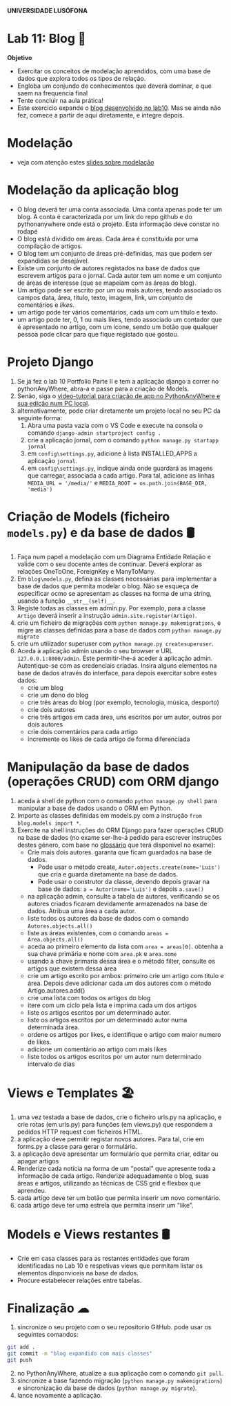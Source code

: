 **UNIVERSIDADE LUSÓFONA**

# Lab 11: Blog 📓

**Objetivo**
* Exercitar os conceitos de modelação aprendidos, com uma base de dados que explora todos os tipos de relação.
* Engloba um conjundo de conhecimentos que deverá dominar, e que saem na frequencia final
* Tente concluir na aula prática!
* Este exercício expande o [blog desenvolvido no lab10](https://github.com/ULHT-PW/pw-lab10/tree/main#1-blog). Mas se ainda não fez, comece a partir de aqui diretamente, e integre depois.

# Modelação
* veja com atenção estes [slides sobre modelação](https://moodle.ensinolusofona.pt/pluginfile.php/549222/mod_label/intro/pw-04-django-03-models.pdf)

# Modelação da aplicação blog
* O blog deverá ter uma conta associada. Uma conta apenas pode ter um blog. A conta é caracterizada por um link do repo github e do pythonanywhere onde está o projeto. Esta informação deve constar no rodapé
* O blog está dividido em áreas. Cada área é constituida por uma compilação de artigos.
* O blog tem um conjunto de áreas pré-definidas, mas que podem ser expandidas se desejável.
* Existe um conjunto de autores registados na base de dados que escrevem artigos para o jornal. Cada autor tem um nome e um conjunto de áreas de interesse (que se mapeiam com as áreas do blog).
* Um artigo pode ser escrito por um ou mais autores, tendo associado os campos data, área, título, texto, imagem, link, um conjunto de comentários e *likes*.
* um artigo pode ter vários comentários, cada um com um título e texto.
* um artigo pode ter, 0, 1  ou mais likes, tendo associado um contador que é apresentado no artigo, com um ícone, sendo um botão que qualquer pessoa pode clicar para que fique registado que gostou.

# Projeto Django
1. Se já fez o lab 10 Portfolio Parte II e tem a aplicação django a correr no pythonAnyWhere, abra-a e passe para a criação de Models.
2. Senão, siga o [video-tutorial para criação de app no PythonAnyWhere e sua edição num PC local](https://educast.fccn.pt/vod/clips/29lxpwwtds/html5.html?locale=pt).
3. alternativamente, pode criar diretamente um projeto local no seu PC da seguinte forma:
    1. Abra uma pasta vazia com o VS Code e execute na consola o comando `django-admin startproject config .` 
    2. crie a aplicação jornal, com o comando `python manage.py startapp jornal`
    4. em `config\settings.py`, adicione à lista INSTALLED_APPS a aplicação `jornal`. 
    5. em `config\settings.py`, indique ainda onde guardará as imagens que carregar, associada a cada artigo. Para tal, adicione as linhas `MEDIA_URL = '/media/'`  e  `MEDIA_ROOT = os.path.join(BASE_DIR, 'media')`

# Criação de Models (ficheiro `models.py`) e da base de dados 🛢
1. Faça num papel a modelação com um Diagrama Entidade Relação e valide com o seu docente antes de continuar. Deverá explorar as relações OneToOne, ForeignKey e ManyToMany.
2. Em `blog\models.py`, defina as classes necessárias para implementar a base de dados que permita modelar o blog. Não se esqueça de especificar ocmo se apresentam as classes na forma de uma string, usando a função `__str__(self)__`.  
3. Registe todas as classes em admin.py. Por exemplo, para a classe `Artigo`  deverá inserir a instrução `admin.site.register(Artigo)`.
4. crie um ficheiro de migrações com `python manage.py makemigrations`, e migre as classes definidas para a base de dados com `python manage.py migrate`
5. crie um utilizador superuser com `python manage.py createsuperuser`. 
6. Aceda à aplicação admin usando o seu browser e URL `127.0.0.1:8000/admin`. Este permitir-lhe-á aceder à aplicação admin. Autentique-se com as credenciais criadas. Insira alguns elementos na base de dados através do interface, para depois exercitar sobre estes dados:
   * crie um blog
   * crie um dono do blog
   * crie três áreas do blog (por exemplo, tecnologia, música, desporto)
   * crie dois autores
   * crie três artigos em cada área, uns escritos por um autor, outros por dois autores
   * crie dois comentários para cada artigo
   * incremente os likes de cada artigo de forma diferenciada

# Manipulação da base de dados (operações CRUD) com ORM django
1. aceda à shell de python com o comando `python manage.py shell` para manipular a base de dados usando o ORM em Python. 
2. Importe as classes definidas em models.py com a instrução `from blog.models import *`. 
2. Exercite na shell instruções do ORM Django para fazer operações CRUD na base de dados (no exame ser-lhe-á pedido para escrever instruções destes género, com base no [glossário]([url](https://moodle.ensinolusofona.pt/pluginfile.php/549224/mod_resource/content/4/PW_glossario_2023.pdf)) que terá disponivel no exame):
   * Crie mais dois autores. garanta que ficam guardados na base de dados. 
       * Pode usar o método create, `Autor.objects.create(nome='Luis')` que cria e guarda diretamente na base de dados.
       * Pode usar o construtor da classe, devendo depois gravar na base de dados: `a = Autor(nome='Luis')` e depois `a.save()`
   * na aplicação admin, consulte a tabela de autores, verificando se os autores criados ficaram devidamente armazenados na base de dados. Atribua uma área a cada autor.
   * liste todos os autores da base de dados com o comando `Autores.objects.all()`
   * liste as áreas existentes,  com o comando `areas = Area.objects.all()`
   * aceda ao primeiro elemento da lista com `area = areas[0]`. obtenha a sua chave primária e nome com `area.pk` e  `area.nome`
   * usando a chave primaria dessa área e o método filter, consulte os artigos que existem dessa área
   * crie um artigo escrito por ambos: primeiro crie um artigo com titulo e área. Depois deve adicionar cada um dos autores com o método Artigo.autores.add()
   * crie uma lista com todos os artigos do blog
   * itere com um ciclo pela lista e imprima cada um dos artigos 
   * liste os artigos escritos por um determinado autor. 
   * liste os artigos escritos por um determinado autor numa determinada área. 
   * ordene os artigos por likes, e identifique o artigo com maior numero de likes. 
   * adicione um comentário ao artigo com mais likes
   * liste todos os artigos escritos por um autor num determinado intervalo de dias

# Views e Templates 🏖
1. uma vez testada a base de dados, crie o ficheiro urls.py na aplicação, e crie rotas (em urls.py) para funções (em views.py) que respondem a pedidos HTTP request com ficheiros HTML.
2. a aplicação deve permitir registar novos autores. Para tal, crie em forms.py a classe para gerar o formulário.
3.  a aplicação deve apresentar um formulário que permita criar, editar ou apagar artigos 
4.  Renderize cada notícia na forma de um "postal" que apresente toda a informação de cada artigo. Renderize adequadamente o blog, suas áreas e artigos, utilizando as técnicas de CSS grid e flexbox que aprendeu. 
5.  cada artigo deve ter um botão que permita inserir um novo comentário. 
6.  cada artigo deve ter uma estrela que permita inserir um "like". 


# Models e Views restantes 🛢
* Crie em casa classes para as restantes entidades que foram identificadas no Lab 10 e respetivas views que permitam listar os elementos disponviceis na base de dados.
* Procure estabelecer relações entre tabelas.

# Finalização ☁
1. sincronize o seu projeto com o seu repositorio GitHub. pode usar os seguintes comandos:
```Bash
git add .
git commit -m "blog expandido com mais classes"
git push
```
2. no PythonAnyWhere, atualize a sua aplicação com o comando `git pull`.
3. sincronize a base fazendo migração (`python manage.py makemigrations`) e sincronização da base de dados (`python manage.py migrate`).
4. lance novamente a aplicação.
